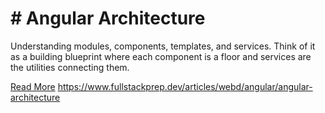 # # Angular Architecture

Understanding modules, components, templates, and services. Think of it as a building blueprint where each component is a floor and services are the utilities connecting them.

[Read More](https://www.fullstackprep.dev/articles/webd/angular/angular-architecture) https://www.fullstackprep.dev/articles/webd/angular/angular-architecture